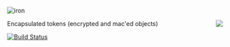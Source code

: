 ![iron](https://raw.github.com/hueniverse/iron/master/images/iron.png)

<img align="right" src="https://raw.github.com/hueniverse/iron/master/images/logo.png" />

Encapsulated tokens (encrypted and mac'ed objects)

[![Build Status](https://secure.travis-ci.org/hueniverse/iron.png)](http://travis-ci.org/hueniverse/iron)

